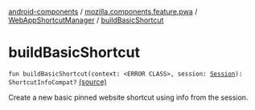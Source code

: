 [android-components](../../index.md) / [mozilla.components.feature.pwa](../index.md) / [WebAppShortcutManager](index.md) / [buildBasicShortcut](./build-basic-shortcut.md)

# buildBasicShortcut

`fun buildBasicShortcut(context: <ERROR CLASS>, session: `[`Session`](../../mozilla.components.browser.session/-session/index.md)`): ShortcutInfoCompat?` [(source)](https://github.com/mozilla-mobile/android-components/blob/master/components/feature/pwa/src/main/java/mozilla/components/feature/pwa/WebAppShortcutManager.kt#L61)

Create a new basic pinned website shortcut using info from the session.

